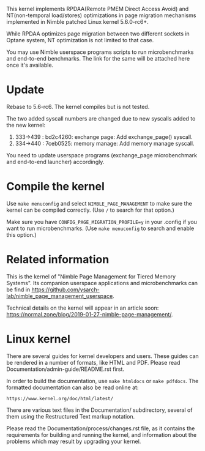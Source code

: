 This kernel implements RPDAA(Remote PMEM Direct Access Avoid) and 
NT(non-temporal load/stores) optimizations in page migration mechanisms 
implemented in Nimble patched Linux kernel 5.6.0-rc6+.

While RPDAA optimizes page migration between two different sockets 
in Optane system, NT optimization is not limited to that case.

You may use Nimble userspace programs scripts to run microbenchmarks 
and end-to-end benchmarks. The link for the same will be attached here 
once it's available.

Update
============

Rebase to 5.6-rc6. The kernel compiles but is not tested.

The two added syscall numbers are changed due to new syscalls added to the new
kernel:

1. 333->439 : bd2c4260: exchange page: Add exchange_page() syscall.
2. 334->440 : 7ceb0525: memory manage: Add memory manage syscall.

You need to update userspace programs (exchange_page microbenchmark and
end-to-end launcher) accordingly.

Compile the kernel
============

Use `make menuconfig` and select `NIMBLE_PAGE_MANAGEMENT` to make sure the
kernel can be compiled correctly. (Use `/` to search for that option.)

Make sure you have `CONFIG_PAGE_MIGRATION_PROFILE=y` in your .config if you want
to run microbenchmarks. (Use `make menuconfig` to search and enable this option.)


Related information
============

This is the kernel of "Nimble Page Management for Tiered Memory Systems".
Its companion userspace applications and microbenchmarks can be find in
https://github.com/ysarch-lab/nimble_page_management_userspace.

Technical details on the kernel will appear in an article soon: https://normal.zone/blog/2019-01-27-nimble-page-management/.


Linux kernel
============

There are several guides for kernel developers and users. These guides can
be rendered in a number of formats, like HTML and PDF. Please read
Documentation/admin-guide/README.rst first.

In order to build the documentation, use ``make htmldocs`` or
``make pdfdocs``.  The formatted documentation can also be read online at:

    https://www.kernel.org/doc/html/latest/

There are various text files in the Documentation/ subdirectory,
several of them using the Restructured Text markup notation.

Please read the Documentation/process/changes.rst file, as it contains the
requirements for building and running the kernel, and information about
the problems which may result by upgrading your kernel.
